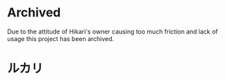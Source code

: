 # Archived

Due to the attitude of Hikari's owner causing too much friction and lack of usage this project has been archived.

# ルカリ
